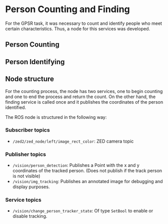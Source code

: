 # Person Counting and Finding

For the GPSR task, it was necessary to count and identify people who meet certain characteristics. Thus, a node for this services was developed.

## Person Counting

## Person Identifying

## Node structure

For the counting process, the node has two services, one to begin counting and one to end the process and return the count. On the other hand, the finding service is called once and it publishes the coordinates of the person identified.

The ROS node is structured in the following way:

### Subscriber topics

- `/zed2/zed_node/left/image_rect_color`: ZED camera topic

### Publisher topics

- `/vision/person_detection`: Publishes a Point with the x and y coordinates of the tracked person. (Does not publish if the track person is not visible)
- `/vision/img_tracking`: Publishes an annotated image for debugging and display purposes.

### Service topics

- `/vision/change_person_tracker_state`: Of type `SetBool` to enable or disable tracking.
